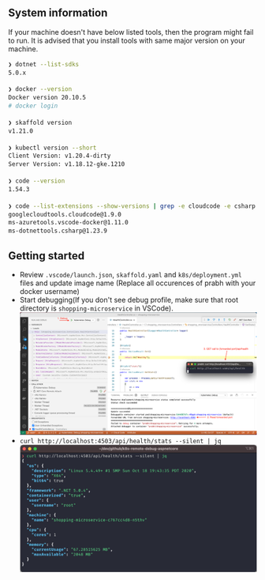 ## System information

If your machine doesn't have below listed tools, then the program might fail to run. It is advised that you install tools with same major version on your machine.

```bash
❯ dotnet --list-sdks
5.0.x

❯ docker --version
Docker version 20.10.5
# docker login

❯ skaffold version
v1.21.0

❯ kubectl version --short
Client Version: v1.20.4-dirty
Server Version: v1.18.12-gke.1210

❯ code --version
1.54.3

❯ code --list-extensions --show-versions | grep -e cloudcode -e csharp -e docker
googlecloudtools.cloudcode@1.9.0
ms-azuretools.vscode-docker@1.11.0
ms-dotnettools.csharp@1.23.9

```

## Getting started

- Review `.vscode/launch.json`, `skaffold.yaml` and `k8s/deployment.yml` files and update image name (Replace all occurences of prabh with your docker username)
- Start debugging(If you don't see debug profile, make sure that root directory is `shopping-microservice` in VSCode). ![Kubernetes remote debugging ASP.NET Core](../.github/media/k8s_remote_debug_aspnetcore.png "Kubernetes remote debugging ASP.NET Core")
- `curl http://localhost:4503/api/health/stats --silent | jq` ![GET request to health stats](../.github/media/curl_health_stats.png "GET request to health stats")
